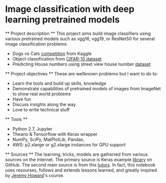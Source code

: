 # Image classification with deep learning pretrained models

** Project description **
This project aims build image classifiers using various pretrained models such as vgg16, vgg19, or ResNet50 for several image classification problems:

* Dogs vs Cats [competition](https://www.kaggle.com/c/dogs-vs-cats) from Kaggle
* Object classification from [CIFAR-10 dataset](https://www.cs.toronto.edu/~kriz/cifar.html)
* Predicting House numbers using street view house number [dataset](http://ufldl.stanford.edu/housenumbers/) 

** Project objectives **
These are wellknown problems but I want to do to:
* Learn the tools and build up skills, knowledge
* Demonstrate capabilities of pretrained models of images from ImageNet to show real world problems
* Have fun
* Discuss insights along the way
* Love to write technical stuff

** Tools ** 
* Python 2.7, Jupyter
* Theano & Tensorflow with Keras wrapper
* NumPy, SciPy, MatPlotLib, Pandas,
* AWS: p2.xlarge or g2.xlarge instances for GPU support

** Sources ** The learning, tricks, models are gatherred from various sources on the internet. The primary source is Keras example [library](https://github.com/fchollet/keras/tree/master/examples) on GitHub. The second main source
is from this [tutors](http://course.fast.ai/). In fact, this notebook uses resourses, follows and extends lessons learned, and greatly inspired by [Jeremy Howard](https://www.linkedin.com/in/howardjeremy)'s course.
